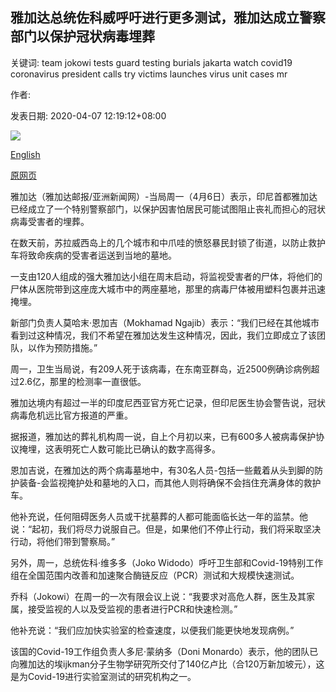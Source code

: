 ## 雅加达总统佐科威呼吁进行更多测试，雅加达成立警察部门以保护冠状病毒埋葬

关键词: team jokowi tests guard testing burials jakarta watch covid19 coronavirus president calls try victims launches virus unit cases mr

作者: 

发表日期: 2020-04-07 12:19:12+08:00

![](https://www.straitstimes.com/sites/default/files/styles/x_large/public/articles/2020/04/07/ab_police_070420.jpg?itok=N3K2bqan)

[English](Jakarta%20launches%20police%20unit%20to%20guard%20coronavirus%20burials%20as%20President%20Jokowi%20calls%20for%20more%20tests.md)

[原网页](https://www.straitstimes.com/asia/se-asia/indonesias-jakarta-launches-police-unit-to-guard-coronavirus-burials-as-president)

雅加达（雅加达邮报/亚洲新闻网）-当局周一（4月6日）表示，印尼首都雅加达已经成立了一个特别警察部门，以保护因害怕居民可能试图阻止丧礼而担心的冠状病毒受害者的埋葬。

在数天前，苏拉威西岛上的几个城市和中爪哇的愤怒暴民封锁了街道，以防止救护车将致命疾病的受害者运送到当地的墓地。

一支由120人组成的强大雅加达小组在周末启动，将监视受害者的尸体，将他们的尸体从医院带到这座庞大城市中的两座墓地，那里的病毒尸体被用塑料包裹并迅速掩埋。

新部门负责人莫哈末·恩加吉（Mokhamad Ngajib）表示：“我们已经在其他城市看到过这种情况，我们不希望在雅加达发生这种情况，因此，我们立即成立了该团队，以作为预防措施。”

周一，卫生当局说，有209人死于该病毒，在东南亚群岛，近2500例确诊病例超过2.6亿，那里的检测率一直很低。

雅加达境内有超过一半的印度尼西亚官方死亡记录，但印尼医生协会警告说，冠状病毒危机远比官方报道的严重。

据报道，雅加达的葬礼机构周一说，自上个月初以来，已有600多人被病毒保护协议掩埋，这表明死亡人数可能比已确认的数字高得多。

恩加吉说，在雅加达的两个病毒墓地中，有30名人员-包括一些戴着从头到脚的防护装备-会监视掩护处和墓地的入口，而其他人则将确保不会挡住充满身体的救护车。

他补充说，任何阻碍医务人员或干扰墓葬的人都可能面临长达一年的监禁。他说：“起初，我们将尽力说服自己。但是，如果他们不停止行动，我们将采取坚决行动，将他们带到警察局。”

另外，周一，总统佐科·维多多（Joko Widodo）呼吁卫生部和Covid-19特别工作组在全国范围内改善和加速聚合酶链反应（PCR）测试和大规模快速测试。

乔科（Jokowi）在周一的一次有限会议上说：“我要求对高危人群，医生及其家属，接受监视的人以及受监视的患者进行PCR和快速检测。”

他补充说：“我们应加快实验室的检查速度，以便我们能更快地发现病例。”

该国的Covid-19工作组负责人多尼·蒙纳多（Doni Monardo）表示，他的团队已向雅加达的埃ijkman分子生物学研究所交付了140亿卢比（合120万新加坡元），这是为Covid-19进行实验室测试的研究机构之一。